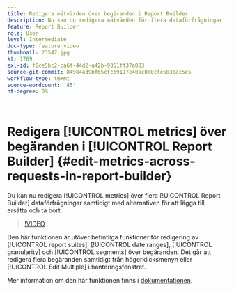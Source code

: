 ```yaml
---
title: Redigera mätvärden över begäranden i Report Builder
description: Nu kan du redigera mätvärden för flera dataförfrågningar från Report Builder på en gång med alternativen för att lägga till, ersätta och ta bort.
feature: Report Builder
role: User
level: Intermediate
doc-type: feature video
thumbnail: 23547.jpg
kt: 1769
exl-id: f0ce5bc2-ca6f-44d2-a42b-9351ff37a083
source-git-commit: 84984ad9bf65cfc69117e40ac0e0cfe503cac5e5
workflow-type: tm+mt
source-wordcount: '85'
ht-degree: 0%

---
```


# Redigera [!UICONTROL metrics] över begäranden i [!UICONTROL Report Builder] {#edit-metrics-across-requests-in-report-builder}

Du kan nu redigera [!UICONTROL metrics] över flera [!UICONTROL Report Builder] dataförfrågningar samtidigt med alternativen för att lägga till, ersätta och ta bort.

>[!VIDEO](https://video.tv.adobe.com/v/23547/?quality=12&learn=on)

Den här funktionen är utöver befintliga funktioner för redigering av [!UICONTROL report suites], [!UICONTROL date ranges], [!UICONTROL granularity] och [!UICONTROL segments] över begäranden. Det går att redigera flera begäranden samtidigt från högerklicksmenyn eller [!UICONTROL Edit Multiple] i hanteringsfönstret.

Mer information om den här funktionen finns i [dokumentationen](https://experienceleague.adobe.com/docs/analytics/analyze/report-builder/manage-requests/edit-multiple-metrics.html?lang=en).
